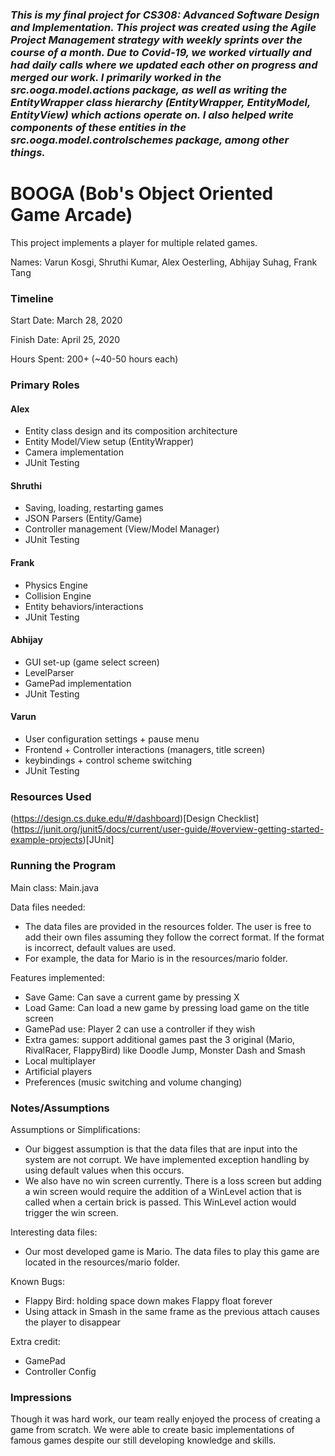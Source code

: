 ### *This is my final project for CS308: Advanced Software Design and Implementation. This project was created using the Agile Project Management strategy with weekly sprints over the course of a month. Due to Covid-19, we worked virtually and had daily calls where we updated each other on progress and merged our work. I primarily worked in the src.ooga.model.actions package, as well as writing the EntityWrapper class hierarchy (EntityWrapper, EntityModel, EntityView) which actions operate on. I also helped write components of these entities in the src.ooga.model.controlschemes package, among other things.*

BOOGA (Bob's Object Oriented Game Arcade)
====

This project implements a player for multiple related games.

Names:
Varun Kosgi,
Shruthi Kumar,
Alex Oesterling,
Abhijay Suhag,
Frank Tang

### Timeline

Start Date: March 28, 2020

Finish Date: April 25, 2020

Hours Spent: 200+ (~40-50 hours each)

### Primary Roles
#### Alex
* Entity class design and its composition architecture
* Entity Model/View setup (EntityWrapper)
* Camera implementation
* JUnit Testing

#### Shruthi
* Saving, loading, restarting games
* JSON Parsers (Entity/Game)
* Controller management (View/Model Manager)
* JUnit Testing
     
#### Frank
* Physics Engine
* Collision Engine
* Entity behaviors/interactions 
* JUnit Testing

#### Abhijay
* GUI set-up (game select screen)
* LevelParser
* GamePad implementation
* JUnit Testing

#### Varun
* User configuration settings + pause menu 
* Frontend + Controller interactions (managers, title screen)
* keybindings + control scheme switching
* JUnit Testing

### Resources Used
(https://design.cs.duke.edu/#/dashboard)[Design Checklist]
(https://junit.org/junit5/docs/current/user-guide/#overview-getting-started-example-projects)[JUnit]

### Running the Program

Main class: 
Main.java

Data files needed: 
- The data files are provided in the resources folder. The user is free to add their own files assuming
they follow the correct format. If the format is incorrect, default values are used. 
- For example, the data for Mario is in the resources/mario folder. 


Features implemented:
- Save Game: Can save a current game by pressing X
- Load Game: Can load a new game by pressing load game on the title screen 
- GamePad use: Player 2 can use a controller if they wish 
- Extra games: support additional games past the 3 original (Mario, RivalRacer, FlappyBird) like Doodle Jump, 
    Monster Dash and Smash
- Local multiplayer
- Artificial players
- Preferences (music switching and volume changing) 


### Notes/Assumptions

Assumptions or Simplifications:
- Our biggest assumption is that the data files that are input into the system are not corrupt. We have implemented exception handling by
using default values when this occurs. 
- We also have no win screen currently. There is a loss screen but adding a win screen would require the addition of a WinLevel action 
that is called when a certain brick is passed. This WinLevel action would trigger the win screen. 

Interesting data files:
- Our most developed game is Mario. The data files to play this game are located in the resources/mario folder. 

Known Bugs:
- Flappy Bird: holding space down makes Flappy float forever
- Using attack in Smash in the same frame as the previous attach causes the player to disappear  

Extra credit:
- GamePad
- Controller Config

### Impressions
Though it was hard work, our team really enjoyed the process of creating a game from scratch. We were able to create basic implementations
of famous games despite our still developing knowledge and skills.

